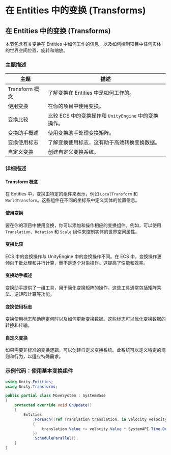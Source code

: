 # 在 Entities 中的变换 (Transforms)

## 在 Entities 中的变换 (Transforms)

本节包含有关变换在 Entities 中如何工作的信息，以及如何控制项目中任何实体的世界空间位置、旋转和缩放。

### 主题描述

| 主题           | 描述                                   |
| ------------ | ------------------------------------ |
| Transform 概念 | 了解变换在 Entities 中是如何工作的。              |
| 使用变换         | 在你的项目中使用变换。                          |
| 变换比较         | 比较 ECS 中的变换操作和 `UnityEngine` 中的变换操作。 |
| 变换助手概述       | 使用变换助手处理变换矩阵。                        |
| 变换使用标志       | 了解变换使用标志，这有助于高效转换变换数据。               |
| 自定义变换        | 创建自定义变换系统。                           |

### 详细描述

#### Transform 概念

在 Entities 中，变换由特定的组件来表示，例如 `LocalTransform` 和 `WorldTransform`。这些组件在不同的坐标系中定义实体的位置信息。

#### 使用变换

要在你的项目中使用变换，你可以添加和操作相应的变换组件。例如，可以使用 `Translation`、`Rotation` 和 `Scale` 组件来控制实体的世界空间属性。

#### 变换比较

ECS 中的变换操作与 UnityEngine 中的变换操作不同。在 ECS 中，变换操作更倾向于批处理和并行计算，而不是逐个对象操作。这提高了性能和效率。

#### 变换助手概述

变换助手提供了一组工具，用于简化变换矩阵的操作。这些工具通常包括矩阵乘法、逆矩阵计算等功能。

#### 变换使用标志

变换使用标志帮助确定何时以及如何更新变换数据。这些标志可以优化变换数据的转换和传输。

#### 自定义变换

如果需要非标准的变换逻辑，可以创建自定义变换系统。此系统可以定义特定的规则和行为，以适应特殊需求。

### 示例代码：使用基本变换组件

```csharp
using Unity.Entities;
using Unity.Transforms;

public partial class MoveSystem : SystemBase
{
    protected override void OnUpdate()
    {
        Entities
            .ForEach((ref Translation translation, in Velocity velocity) =>
            {
                translation.Value += velocity.Value * SystemAPI.Time.DeltaTime;
            })
            .ScheduleParallel();
    }
}
```
